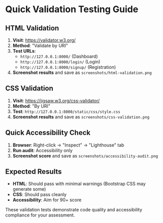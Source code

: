 # Quick Validation Testing Guide

## HTML Validation
1. **Visit**: https://validator.w3.org/
2. **Method**: "Validate by URI"
3. **Test URLs**:
   - `http://127.0.0.1:8000/` (Dashboard)
   - `http://127.0.0.1:8000/login/` (Login)
   - `http://127.0.0.1:8000/signup/` (Registration)
4. **Screenshot results** and save as `screenshots/html-validation.png`

## CSS Validation  
1. **Visit**: https://jigsaw.w3.org/css-validator/
2. **Method**: "By URI"
3. **Test**: `http://127.0.0.1:8000/static/css/style.css`
4. **Screenshot results** and save as `screenshots/css-validation.png`

## Quick Accessibility Check
1. **Browser**: Right-click → "Inspect" → "Lighthouse" tab
2. **Run audit**: Accessibility only
3. **Screenshot score** and save as `screenshots/accessibility-audit.png`

## Expected Results
- **HTML**: Should pass with minimal warnings (Bootstrap CSS may generate some)
- **CSS**: Should pass cleanly 
- **Accessibility**: Aim for 90+ score

These validation tests demonstrate code quality and accessibility compliance for your assessment.